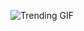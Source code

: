 ![Trending GIF](https://media1.giphy.com/media/v1.Y2lkPThiYjIxNzcyOWswM2lpeGVzZG00ODdkMDFwNWx2aHQ2cWI4enl4Y281czFzYzQ2byZlcD12MV9naWZzX3NlYXJjaCZjdD1n/xUPGcEliCc7bETyfO8/giphy.gif)
